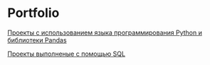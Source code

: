 # Portfolio

[Проекты с использованием языка программирования Python и библиотеки Pandas](https://github.com/MrDuma/Portfolio/tree/main/Python)

[Проекты выполненые с помощью SQL](https://github.com/MrDuma/Portfolio/tree/main/SQL)
